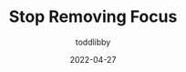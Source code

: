 ---
author: toddlibby
date: 2022-04-27
draft: true
permalink: false
publisher: thepracticaldev
tags:
  - accessibility
  - css
target_url: https://dev.to/colabottles/stop-removing-focus-2o7b
title: Stop Removing Focus
---